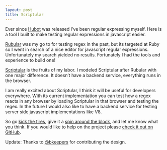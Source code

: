 ```yaml
---
layout: post
title: Scriptular
---
```


Ever since [Hubot](http://hubot.github.com) was released I've been
regular expressing myself. Here is a tool I built to make testing
regular expressions in javascript easier.

[Rubular](http://rubular.com) was my go to for testing regex in the
past, but its targeted at Ruby so I went in search of a nice editor for
javascript regular expressions. Unfortunately my search yielded no
results. Fortunately I had the tools and experience to build one!

[Scriptular](http://scriptular.com) is the fruits of my labor. I modeled
Scriptular after Rubular with one major difference. It doesn’t have a
backend service, everything runs in the browser.

I am really excited about Scriptular, I think it will be useful for
developers everywhere. With its current implementation you can test how
a regex reacts in any browser by loading Scriptular in that browser and
testing the regex. In the future I would also like to have a backend
service for testing server side javascript implementations like V8.

So go [kick the tires](http://scriptular.com), give it a [spin around
the block](http://scriptular.com), and let me know what you think. If
you would like to help on the project please [check it out on
GitHub](http://github.com/jonmagic/scriptular).

Update: Thanks to [@bkeepers](http://opensoul.org) for contributing the
design.
